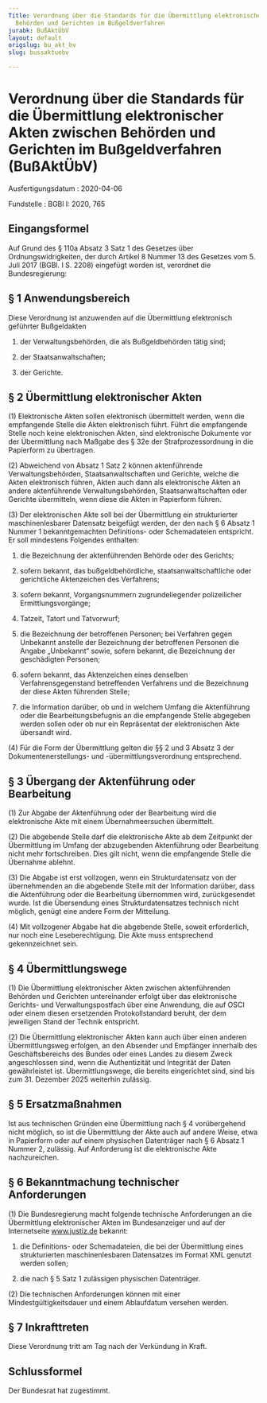 ```yaml
---
Title: Verordnung über die Standards für die Übermittlung elektronischer Akten zwischen
  Behörden und Gerichten im Bußgeldverfahren
jurabk: BußAktÜbV
layout: default
origslug: bu_akt_bv
slug: bussaktuebv

---
```


# Verordnung über die Standards für die Übermittlung elektronischer Akten zwischen Behörden und Gerichten im Bußgeldverfahren (BußAktÜbV)

Ausfertigungsdatum
:   2020-04-06

Fundstelle
:   BGBl I: 2020, 765


## Eingangsformel

Auf Grund des § 110a Absatz 3 Satz 1 des Gesetzes über Ordnungswidrigkeiten, der durch Artikel 8 Nummer 13 des Gesetzes vom 5. Juli 2017 (BGBl. I S. 2208) eingefügt worden ist, verordnet die Bundesregierung:


## § 1 Anwendungsbereich

Diese Verordnung ist anzuwenden auf die Übermittlung elektronisch geführter Bußgeldakten

1.  der Verwaltungsbehörden, die als Bußgeldbehörden tätig sind;


2.  der Staatsanwaltschaften;


3.  der Gerichte.





## § 2 Übermittlung elektronischer Akten

(1) Elektronische Akten sollen elektronisch übermittelt werden, wenn die empfangende Stelle die Akten elektronisch führt. Führt die empfangende Stelle noch keine elektronischen Akten, sind elektronische Dokumente vor der Übermittlung nach Maßgabe des § 32e der Strafprozessordnung in die Papierform zu übertragen.

(2) Abweichend von Absatz 1 Satz 2 können aktenführende Verwaltungsbehörden, Staatsanwaltschaften und Gerichte, welche die Akten elektronisch führen, Akten auch dann als elektronische Akten an andere aktenführende Verwaltungsbehörden, Staatsanwaltschaften oder Gerichte übermitteln, wenn diese die Akten in Papierform führen.

(3) Der elektronischen Akte soll bei der Übermittlung ein strukturierter maschinenlesbarer Datensatz beigefügt werden, der den nach § 6 Absatz 1 Nummer 1 bekanntgemachten Definitions- oder Schemadateien entspricht. Er soll mindestens Folgendes enthalten:

1.  die Bezeichnung der aktenführenden Behörde oder des Gerichts;


2.  sofern bekannt, das bußgeldbehördliche, staatsanwaltschaftliche oder gerichtliche Aktenzeichen des Verfahrens;


3.  sofern bekannt, Vorgangsnummern zugrundeliegender polizeilicher Ermittlungsvorgänge;


4.  Tatzeit, Tatort und Tatvorwurf;


5.  die Bezeichnung der betroffenen Personen; bei Verfahren gegen Unbekannt anstelle der Bezeichnung der betroffenen Personen die Angabe „Unbekannt“ sowie, sofern bekannt, die Bezeichnung der geschädigten Personen;


6.  sofern bekannt, das Aktenzeichen eines denselben Verfahrensgegenstand betreffenden Verfahrens und die Bezeichnung der diese Akten führenden Stelle;


7.  die Information darüber, ob und in welchem Umfang die Aktenführung oder die Bearbeitungsbefugnis an die empfangende Stelle abgegeben werden sollen oder ob nur ein Repräsentat der elektronischen Akte übersandt wird.




(4) Für die Form der Übermittlung gelten die §§ 2 und 3 Absatz 3 der Dokumentenerstellungs- und -übermittlungsverordnung entsprechend.


## § 3 Übergang der Aktenführung oder Bearbeitung

(1) Zur Abgabe der Aktenführung oder der Bearbeitung wird die elektronische Akte mit einem Übernahmeersuchen übermittelt.

(2) Die abgebende Stelle darf die elektronische Akte ab dem Zeitpunkt der Übermittlung im Umfang der abzugebenden Aktenführung oder Bearbeitung nicht mehr fortschreiben. Dies gilt nicht, wenn die empfangende Stelle die Übernahme ablehnt.

(3) Die Abgabe ist erst vollzogen, wenn ein Strukturdatensatz von der übernehmenden an die abgebende Stelle mit der Information darüber, dass die Aktenführung oder die Bearbeitung übernommen wird, zurückgesendet wurde. Ist die Übersendung eines Strukturdatensatzes technisch nicht möglich, genügt eine andere Form der Mitteilung.

(4) Mit vollzogener Abgabe hat die abgebende Stelle, soweit erforderlich, nur noch eine Leseberechtigung. Die Akte muss entsprechend gekennzeichnet sein.


## § 4 Übermittlungswege

(1) Die Übermittlung elektronischer Akten zwischen aktenführenden Behörden und Gerichten untereinander erfolgt über das elektronische Gerichts- und Verwaltungspostfach über eine Anwendung, die auf OSCI oder einem diesen ersetzenden Protokollstandard beruht, der dem jeweiligen Stand der Technik entspricht.

(2) Die Übermittlung elektronischer Akten kann auch über einen anderen Übermittlungsweg erfolgen, an den Absender und Empfänger innerhalb des Geschäftsbereichs des Bundes oder eines Landes zu diesem Zweck angeschlossen sind, wenn die Authentizität und Integrität der Daten gewährleistet ist. Übermittlungswege, die bereits eingerichtet sind, sind bis zum 31. Dezember 2025 weiterhin zulässig.


## § 5 Ersatzmaßnahmen

Ist aus technischen Gründen eine Übermittlung nach § 4 vorübergehend nicht möglich, so ist die Übermittlung der Akte auch auf andere Weise, etwa in Papierform oder auf einem physischen Datenträger nach § 6 Absatz 1 Nummer 2, zulässig. Auf Anforderung ist die elektronische Akte nachzureichen.


## § 6 Bekanntmachung technischer Anforderungen

(1) Die Bundesregierung macht folgende technische Anforderungen an die Übermittlung elektronischer Akten im Bundesanzeiger und auf der Internetseite www.justiz.de bekannt:

1.  die Definitions- oder Schemadateien, die bei der Übermittlung eines strukturierten maschinenlesbaren Datensatzes im Format XML genutzt werden sollen;


2.  die nach § 5 Satz 1 zulässigen physischen Datenträger.




(2) Die technischen Anforderungen können mit einer Mindestgültigkeitsdauer und einem Ablaufdatum versehen werden.


## § 7 Inkrafttreten

Diese Verordnung tritt am Tag nach der Verkündung in Kraft.


## Schlussformel

Der Bundesrat hat zugestimmt.

